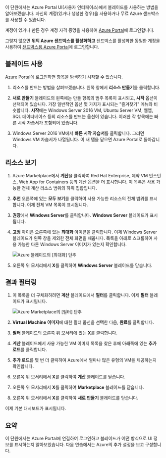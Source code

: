 이 단원에서는 Azure Portal UI(사용자 인터페이스)에서 블레이드를 사용하는 방법을 알아보겠습니다. 자신의 계정(있거나 생성한 경우)을 사용하거나 무료 Azure 샌드박스를 사용할 수 있습니다.

계정이 있거나 만든 경우 계정 자격 증명을 사용하여 [Azure Portal](https://portal.azure.com?azure-portal=true)에 로그인합니다.

그렇지 않으면 **위의 Azure 샌드박스를 활성화하고** 샌드박스를 활성화한 동일한 계정을 사용하여 [샌드박스용 Azure Portal](https://portal.azure.com/learn.docs.microsoft.com?azure-portal=true)에 로그인합니다.

## <a name="working-with-blades"></a>블레이드 사용

Azure Portal에 로그인하면 항목을 탐색하기 시작할 수 있습니다.

1. 리소스를 만드는 방법을 살펴보겠습니다. 왼쪽 창에서 **리소스 만들기**를 클릭합니다.

1. **새로 만들기** 블레이드의 왼쪽에는 만들 항목의 범주 목록이 표시되고, **시작** 옵션이 선택되어 있습니다. 가장 일반적인 옵션 몇 가지가 표시되는 "즐겨찾기" 메뉴와 비슷합니다. **시작**에는 Windows Server 2016 VM, Ubuntu Server VM, 웹앱, SQL 데이터베이스 등의 리소스를 만드는 옵션이 있습니다. 이러한 각 항목에는 빠른 시작 자습서가 포함되어 있습니다.

1. Windows Server 2016 VM에서 **빠른 시작 자습서**를 클릭합니다. 그러면 Windows VM 자습서가 나열됩니다. 이 새 탭을 닫으면 Azure Portal로 돌아갑니다.

## <a name="viewing-resources"></a>리소스 보기

1. Azure Marketplace에서 **계산**을 클릭하여 Red Hat Enterprise, 예약 VM 인스턴스, Web App for Containers 등의 계산 옵션을 더 표시합니다. 이 목록은 사용 가능한 전체 계산 리소스 범위의 하위 집합입니다.

2. **추천** 오른쪽에 있는 **모두 보기**를 클릭하여 사용 가능한 리소스의 전체 범위를 표시합니다. 이제 전체 VM 목록이 표시됩니다.

3. **권장**에서 **Windows Server**를 클릭합니다. **Windows Server** 블레이드가 표시됩니다.

4. **고정** 아이콘 오른쪽에 있는 **최대화** 아이콘을 클릭합니다. 이제 Windows Server 블레이드가 왼쪽 창을 제외한 전체 화면을 채웁니다. 목록을 아래로 스크롤하여 사용 가능한 다른 Windows Server 이미지가 있는지 확인합니다.

    ![Azure 블레이드의 [최대화] 단추](../media/6-maximize-button.png)

5. 오른쪽 위 모서리에서 **X**를 클릭하여 **Windows Server** 블레이드를 닫습니다.

## <a name="filtering-results"></a>결과 필터링

1. 이 목록을 더 구체화하려면 **계산** 블레이드에서 **필터**를 클릭합니다. 이제 **필터** 블레이드가 표시됩니다.

    ![Azure Marketplace의 [필터] 단추](../media/6-filter.png)

2. **Virtual Machine 이미지**에 대한 필터 옵션을 선택한 다음, **완료**를 클릭합니다.

3. **필터** 블레이드의 오른쪽 위 모서리에 있는 **X**를 클릭합니다.

1. **계산** 블레이드에서 사용 가능한 VM 이미지 목록을 찾은 후에 아래쪽에 있는 **추가 로드**를 클릭합니다.

1. **추가 로드**를 몇 번 더 클릭하여 Azure에서 얼마나 많은 유형의 VM을 제공하는지 확인합니다.

1. 오른쪽 위 모서리에서 **X**를 클릭하여 **계산** 블레이드를 닫습니다.

1. 오른쪽 위 모서리에서 **X**를 클릭하여 **Marketplace** 블레이드를 닫습니다.

1. 오른쪽 위 모서리에서 **X**를 클릭하여 **새로 만들기** 블레이드를 닫습니다.

이제 기본 대시보드가 표시됩니다.

## <a name="summary"></a>요약

이 단원에서는 Azure Portal에 연결하여 로그인하고 블레이드가 어떤 방식으로 UI 정보를 표시하는지 알아보았습니다. 다음 연습에서는 Azure의 추가 설정을 보고 구성합니다.
